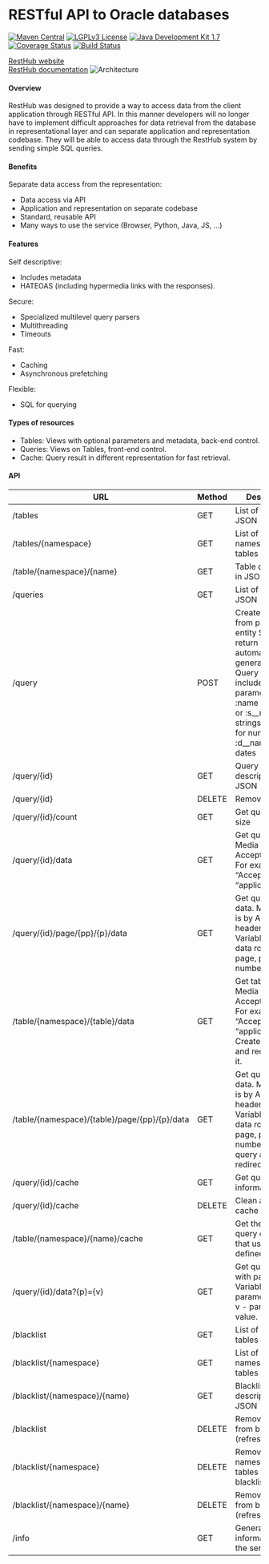 RESTful API to Oracle databases
=======

[![Maven Central](https://maven-badges.herokuapp.com/maven-central/lt.emasina/resthub/badge.svg)](https://maven-badges.herokuapp.com/maven-central/lt.emasina/resthub/)
[![LGPLv3 License](http://img.shields.io/badge/license-LGPLv3-blue.svg)](https://www.gnu.org/licenses/lgpl.html)
[![Java Development Kit 1.7](https://img.shields.io/badge/JDK-1.7-green.svg)](http://www.oracle.com/technetwork/java/javase/downloads/jdk7-downloads-1880260.html)
[![Coverage Status](https://coveralls.io/repos/valdasraps/resthub/badge.svg?branch=master&service=github)](https://coveralls.io/github/valdasraps/resthub?branch=master)
[![Build Status](https://travis-ci.org/valdasraps/resthub.svg?branch=master)](https://travis-ci.org/valdasraps/resthub)

<a href="http://valdasraps.github.io/resthub" target="_blank">RestHub website</a><br>
<a href="https://raw.githubusercontent.com/valdasraps/resthub/master/doc/RestHUB_docs.pdf" target="_blank">RestHub documentation</a>
![Architecture](https://raw.githubusercontent.com/valdasraps/resthub/master/doc/resthub.jpg "Architecture")

#### Overview

RestHub was designed to provide a way to access data from the client application through RESTful API. In this manner developers will no longer have to implement difficult approaches for data retrieval from the database in representational layer and can separate application and representation codebase. They will be able to access data through the RestHub system by sending simple SQL queries.

#### Benefits

Separate data access from the representation:

- Data access via API
- Application and representation on separate codebase
- Standard, reusable API
- Many ways to use the service (Browser, Python, Java, JS, ...)

#### Features

Self descriptive:

- Includes metadata
- HATEOAS (including hypermedia links with the responses).

Secure:

- Specialized multilevel query parsers
- Multithreading
- Timeouts

Fast:

- Caching
- Asynchronous prefetching

Flexible:

- SQL for querying

#### Types of resources

- Tables: Views with optional parameters and metadata, back-end control.
- Queries: Views on Tables, front-end control.
- Cache: Query result in different representation for fast retrieval.

#### API

| URL | Method | Description |
|-----|--------|-------------|
| /tables | GET | List of tables in JSON |
| /tables/{namespace} | GET | List of namespace tables in JSON |
| /table/{namespace}/{name} | GET | Table description in JSON |
| /queries | GET | List of queries in JSON |
| /query | POST | Create query from provided entity SQL and return automatically generated {id}. Query can include parameters :name (strings) or :s__name for strings, :n__name for numbers and :d__name for dates |
| /query/{id} | GET | Query description in JSON |
| /query/{id} | DELETE | Remove query |
| /query/{id}/count | GET | Get query data size |
| /query/{id}/data | GET | Get query data. Media type is by Accept header. For example: “Accept” : “application/xml” |
| /query/{id}/page/{pp}/{p}/data | GET | Get query page data. Media type is by Accept header. Variables: pp - data rows per page, p - page number |
| /table/{namespace}/{table}/data | GET | Get table data. Media type is by Accept header. For example: “Accept” : “application/xml”. Creates query and redirects to it. |
| /table/{namespace}/{table}/page/{pp}/{p}/data | GET | Get query page data. Media type is by Accept header. Variables: pp - data rows per page, p - page number. Creates query and redirects to it. |
| /query/{id}/cache | GET | Get query cache information |
| /query/{id}/cache | DELETE | Clean all query cache |
| /table/{namespace}/{name}/cache | GET | Get the list of query caches that use the table defined |
| /query/{id}/data?{p}={v} | GET | Get query data with parameters. Variables: p - parameter name, v - parameter value. |
| /blacklist | GET | List of blacklisted tables in JSON |
| /blacklist/{namespace} | GET | List of blacklisted namespace tables in JSON |
| /blacklist/{namespace}/{name} | GET | Blacklisted table description in JSON |
| /blacklist | DELETE | Remove all tables from blacklist (refresh) |
| /blacklist/{namespace} | DELETE | Remove all namespace tables from blacklist (refresh) |
| /blacklist/{namespace}/{name} | DELETE | Remove table from blacklist (refresh) |
| /info | GET | General information about the service |
